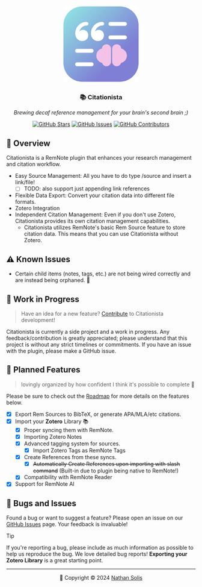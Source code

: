 <h1 align="center">
	<img src="https://raw.githubusercontent.com/coldenate/citationista/main/assets/logo.svg" alt="Only the Epic Citationista Logo" height="200px">
</h1>

<h3 align="center">
	📚 Citationista
</h3>
<p align="center">
	<i>Brewing decaf reference management for your brain's second brain ;)</i>
</p>

<p align="center">
	<a href="https://github.com/coldenate/citationista/stargazers"><img src="https://img.shields.io/github/stars/coldenate/citationista?colorA=363a4f&colorB=b7bdf8&style=for-the-badge" alt="GitHub Stars"></a>
	<a href="https://github.com/coldenate/citationista/issues"><img src="https://img.shields.io/github/issues/coldenate/citationista?colorA=363a4f&colorB=f5a97f&style=for-the-badge" alt="GitHub Issues"></a>
	<a href="https://github.com/coldenate/citationista/contributors"><img src="https://img.shields.io/github/contributors/coldenate/citationista?colorA=363a4f&colorB=a6da95&style=for-the-badge" alt="GitHub Contributors"></a>
</p>

<!-- <p align="center">
	<img src="https://raw.githubusercontent.com/coldenate/citationista/main/.github/remnote-preview.gif" alt="Citationista in Action">
</p> -->

## 🚀 Overview

Citationista is a RemNote plugin that enhances your research management and citation workflow.

-   Easy Source Management: All you have to do type /source and insert a link/file!
    -   [ ] TODO: also support just appending link references
-   Flexible Data Export: Convert your citation data into different file formats.
-   Zotero Integration
-   Independent Citation Management: Even if you don't use Zotero, Citationista provides its own citation management capabilities.
    -   Citationista utilizes RemNote's basic Rem Source feature to store citation data. This means that you can use Citationista without Zotero.

## ⚠️ Known Issues

- Certain child items (notes, tags, etc.) are not being wired correctly and are instead being orphaned. 👶

## 🚧 Work in Progress

> Have an idea for a new feature? [Contribute](CONTRIBUTING.md) to Citationista development!

Citationista is currently a side project and a work in progress. Any feedback/contribution is greatly appreciated; please understand that this project is without any strict timelines or commitments. If you have an issue with the plugin, please make a GitHub issue.

## 📅 Planned Features

> lovingly organized by how confident I think it's possible to complete 🫡

Please be sure to check out the [Roadmap](https://www.remnote.com/a/Citationista/658cfd9913817531eaa826de) for more details on the features below.

-   [x] Export Rem Sources to BibTeX, or generate APA/MLA/etc citations.
-   [x] Import your **Zotero** Library 📚
    -   [x] Proper syncing them with RemNote.
    -   [x] Importing Zotero Notes
    -   [x] Advanced tagging system for sources.
        -   [x] Import Zotero Tags as RemNote Tags
    -   [x] Create References from these syncs.
        -   [x] ~~Automatically Create References upon importing with slash command~~ (Built-in due to plugin being native to RemNote!)
    -   [x] Compatibility with RemNote Reader
-   [x] Support for RemNote AI
<!-- -   [ ] Full Bi-Directional Syncing with Zotero
    > [!NOTE] This is a long-term goal, but some is already implemented :D -->


<!-- This is a comment ## 💝 Thanks to Our Contributors


## 📄 Installation



## 📖 Documentation

Explore the full potential of Citationista by diving into our comprehensive [Documentation](https://citationista-docs.example.com). Learn how to make the most of its features and supercharge your RemNote experience!

-->

## 🐛 Bugs and Issues

Found a bug or want to suggest a feature? Please open an issue on our [GitHub Issues](https://github.com/coldenate/citationista/issues) page. Your feedback is invaluable!

> [!TIP]
> If you're reporting a bug, please include as much information as possible to help us reproduce the bug. We love detailed bug reports! **Exporting your Zotero Library** is a great starting point.

---

<p align="center">
	📆 Copyright &copy; 2024 <a href="https://github.com/coldenate" target="_blank">Nathan Solis</a>
</p>
